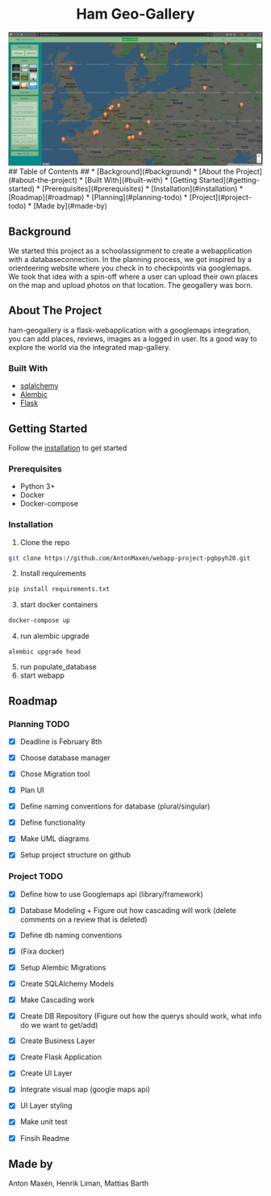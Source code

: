 <center><h1>Ham Geo-Gallery</h1></center>

<img src= "https://github.com/AntonMaxen/ham-geogallery/blob/AntonMaxen-patch-2/_documents/ham.png"/>
<!-- TABLE OF CONTENTS -->
<!--ts-->
## Table of Contents ##
* [Background](#background)
* [About the Project](#about-the-project)
  * [Built With](#built-with)
* [Getting Started](#getting-started)
  * [Prerequisites](#prerequisites)
  * [Installation](#installation)
* [Roadmap](#roadmap)
  * [Planning](#planning-todo)
  * [Project](#project-todo)
* [Made by](#made-by)
<!--te-->

## Background ##
We started this project as a schoolassignment to create a webapplication with a databaseconnection. In the planning process, we got inspired by a orienteering website where you check in to checkpoints via googlemaps. We took that idea with a spin-off where a user can upload their own places on the map and upload photos on that location. The geogallery was born.


<!-- ABOUT THE PROJECT -->
## About The Project
ham-geogallery is a flask-webapplication with a googlemaps integration, you can add places, reviews, images as a logged in user. Its a good way to explore the world via the integrated map-gallery.


### Built With
* [sqlalchemy](https://www.sqlalchemy.org/)
* [Alembic](https://alembic.sqlalchemy.org/en/latest/)
* [Flask](https://flask.palletsprojects.com/en/1.1.x/)


<!-- GETTING STARTED -->
## Getting Started

Follow the [installation](#installation) to get started

### Prerequisites

* Python 3+
* Docker
* Docker-compose

### Installation

1. Clone the repo
```sh
git clone https://github.com/AntonMaxen/webapp-project-pgbpyh20.git
```
2. Install requirements
```sh
pip install requirements.txt 
```
3. start docker containers
```sh
docker-compose up
```
4. run alembic upgrade
```
alembic upgrade head
```
5. run populate_database
6. start webapp

## Roadmap

### Planning TODO
 - [x] Deadline is February 8th
 - [x] Choose database manager
 - [x] Chose Migration tool
 - [x] Plan UI
 - [x] Define naming conventions for database (plural/singular)
 - [x] Define functionality
 - [x] Make UML diagrams
 - [x] Setup project structure on github
 
 
 ### Project TODO
 - [x] Define how to use Googlemaps api (library/framework)
 - [x] Database Modeling + Figure out how cascading will work (delete comments on a review that is deleted)
 - [x] Define db naming conventions
 - [x] (Fixa docker)
 - [x] Setup Alembic Migrations
 - [x] Create SQLAlchemy Models
 - [x] Make Cascading work
 - [x] Create DB Repository (Figure out how the querys should work, what info do we want to get/add)
 - [x] Create Business Layer
 - [x] Create Flask Application
 - [x] Create UI Layer
 - [x] Integrate visual map (google maps api)
 - [x] UI Layer styling
 - [x] Make unit test
 - [x] Finsih Readme


## Made by
Anton Maxén, Henrik Liman, Mattias Barth
